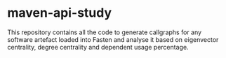 # maven-api-study
This repository contains all the code to generate callgraphs for any software artefact loaded into Fasten and analyse it based on eigenvector centrality, degree centrality and dependent usage percentage.
